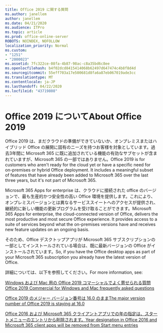 ```yaml
---
title: Office 2019 に関する質問
ms.author: janellem
author: janellem
ms.date: 04/21/2020
ms.audience: ITPro
ms.topic: article
ms.prod: office-online-server
ROBOTS: NOINDEX, NOFOLLOW
localization_priority: Normal
ms.custom:
- "1251"
- "2000023"
ms.assetid: 7fc322ce-08fa-4b87-98ac-c8a35bd6c8ee
ms.openlocfilehash: b4f02dcd8415414068b62497d647474c4b8f8d4d
ms.sourcegitcommit: 55eff703a17e500681d8fa6a87eb067019ade3cc
ms.translationtype: MT
ms.contentlocale: ja-JP
ms.lasthandoff: 04/22/2020
ms.locfileid: "43719808"
---
```

# <a name="about-office-2019"></a><span data-ttu-id="bb9dc-102">Office 2019 について</span><span class="sxs-lookup"><span data-stu-id="bb9dc-102">About Office 2019</span></span>

<span data-ttu-id="bb9dc-p101">Office 2019 は、まだクラウドの準備ができていないか、オンプレミスまたはハイブリッド Office の展開に固有のニーズを持つお客様を対象としています。過去3年間に Microsoft 365 に既に追加されている機能の有効なサブセットが含まれていますが、Microsoft 365 の一部ではありません。</span><span class="sxs-lookup"><span data-stu-id="bb9dc-p101">Office 2019 is for customers who aren't ready for the cloud yet or have a specific need for on-premises or hybrid Office deployment. It includes a meaningful subset of features that have already been added to Microsoft 365 over the last three years, but it's not part of Microsoft 365.</span></span>
  
<span data-ttu-id="bb9dc-p102">Microsoft 365 Apps for enterprise は、クラウドに接続された office のバージョンで、最も生産的かつ安全性の高い Office 環境を提供します。これにより、オンプレミスバージョンとは異なるサービススイートへのアクセスが提供され、継続的に新しい機能の更新プログラムを受け取ることができます。</span><span class="sxs-lookup"><span data-stu-id="bb9dc-p102">Microsoft 365 Apps for enterprise, the cloud-connected version of Office, delivers the most productive and most secure Office experience. It provides access to a suite of services beyond what the on-premises versions have and receives new feature updates on an ongoing basis.</span></span>
  
<span data-ttu-id="bb9dc-107">そのため、Office デスクトップアプリが Microsoft 365 サブスクリプションの一部としてインストールされている場合は、既に最新バージョンの Office がインストールされています。</span><span class="sxs-lookup"><span data-stu-id="bb9dc-107">So, if you have the Office desktop apps as part of your Microsoft 365 subscription you already have the latest version of Office.</span></span>
  
<span data-ttu-id="bb9dc-108">詳細については、以下を参照してください。</span><span class="sxs-lookup"><span data-stu-id="bb9dc-108">For more information, see:</span></span>
  
[<span data-ttu-id="bb9dc-109">Windows および Mac 用の Office 2019 コマーシャルでよく寄せられる質問</span><span class="sxs-lookup"><span data-stu-id="bb9dc-109">Office 2019 Commercial for Windows and Mac frequently asked questions</span></span>](https://support.microsoft.com/help/4133312)
  
[<span data-ttu-id="bb9dc-110">Office 2019 のメジャー バージョン番号は 16.0 のまま</span><span class="sxs-lookup"><span data-stu-id="bb9dc-110">The major version number of Office 2019 is staying at 16.0</span></span>](https://docs.microsoft.com/deployoffice/office2019/overview)
  
[<span data-ttu-id="bb9dc-111">Office 2016 および Microsoft 365 クライアントアプリでの年の指定は、スタートメニューのエントリから削除されます。</span><span class="sxs-lookup"><span data-stu-id="bb9dc-111">Year designation in Office 2016 and Microsoft 365 client apps will be removed from Start menu entries</span></span>](https://support.office.com/article/8fe5e052-76d2-49de-af30-2e84ed3da907?wt.mc_id=Alchemy_ClientDIA)
  